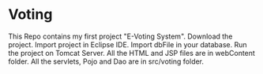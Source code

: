 # Voting
This Repo contains my first project "E-Voting System".
Download the project.
Import project in Eclipse IDE.
Import dbFile in your database.
Run the project on Tomcat Server.
All the HTML and JSP files are in webContent folder.
All the servlets, Pojo and Dao are in src/voting folder.

